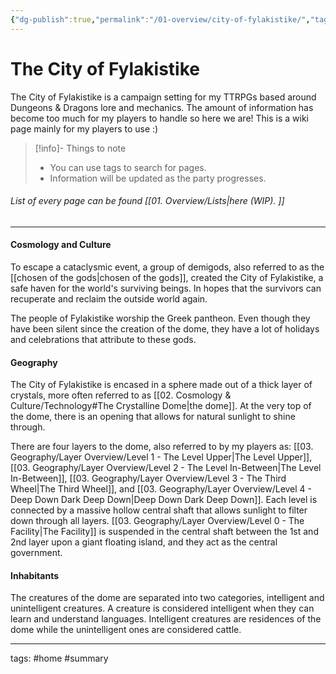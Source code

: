 ```yaml
---
{"dg-publish":true,"permalink":"/01-overview/city-of-fylakistike/","tags":["gardenEntry"],"dgShowInlineTitle":"false"}
---
```


# The City of Fylakistike

The City of Fylakistike is a campaign setting for my TTRPGs based around Dungeons & Dragons lore and mechanics. The amount of information has become too much for my players to handle so here we are! This is a wiki page mainly for my players to use :)

> [!info]- Things to note
> - You can use tags to search for pages.
> - Information will be updated as the party progresses.

###### List of every page can be found [[01. Overview/Lists\|here (WIP). ]]

***
#### Cosmology and Culture
To escape a cataclysmic event, a group of demigods, also referred to as the [[chosen of the gods\|chosen of the gods]], created the City of Fylakistike, a safe haven for the world's surviving beings. In hopes that the survivors can recuperate and reclaim the outside world again.

The people of Fylakistike worship the Greek pantheon. Even though they have been silent since the creation of the dome, they have a lot of holidays and celebrations that attribute to these gods.

#### Geography
The City of Fylakistike is encased in a sphere made out of a thick layer of crystals, more often referred to as [[02. Cosmology & Culture/Technology#The Crystalline Dome\|the dome]]. At the very top of the dome, there is an opening that allows for natural sunlight to shine through. 

There are four layers to the dome, also referred to by my players as: [[03. Geography/Layer Overview/Level 1 - The Level Upper\|The Level Upper]], [[03. Geography/Layer Overview/Level 2 - The Level In-Between\|The Level In-Between]], [[03. Geography/Layer Overview/Level 3  - The Third Wheel\|The Third Wheel]], and [[03. Geography/Layer Overview/Level 4 - Deep Down Dark Deep Down\|Deep Down Dark Deep Down]]. Each level is connected by a massive hollow central shaft that allows sunlight to filter down through all layers. [[03. Geography/Layer Overview/Level 0 - The Facility\|The Facility]] is suspended in the central shaft between the 1st and 2nd layer upon a giant floating island, and they act as the central government.

#### Inhabitants
The creatures of the dome are separated into two categories, intelligent and unintelligent creatures. A creature is considered intelligent when they can learn and understand languages. Intelligent creatures are residences of the dome while the unintelligent ones are considered cattle.



***

tags: #home #summary